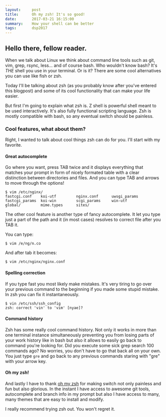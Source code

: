 ```yaml
---
layout:     post
title:      Oh my zsh! It's so good!
date:       2017-03-21 16:15:00
summary:    How your shell can be better 
tags:       dsp2017
---
```


## Hello there, fellow reader. 

When we talk about Linux we think about command line tools such as git, vim, grep,
rsync, less... and of course bash. Who wouldn't know bash? It's *THE* shell you
use in your terminal. Or is it? There are some cool alternatives you can use like
fish or zsh. 

Today I'll be talking about zsh (as you probably know after you've entered this 
blogpost) and some of its cool functionality that can make your life easier.

But first I'm going to explain what zsh is. Z shell is powerful shell meant to be
used interactively. It's also fully functional scripting language. Zsh is mostly
compatible with bash, so any eventual switch should be painless. 

### Cool features, what about them?

Right, I wanted to talk about cool things zsh can do for you. I'll start with my
favorite. 

#### Great autocomplete

Go where you want, press TAB twice and it displays everything that matches your 
prompt in form of nicely formated table with a clear distinction between directories
and files. And you can type TAB and arrows to move through the options!

```
$ vim /etc/nginx/
fastcgi.conf    koi-utf         nginx.conf      uwsgi_params  
fastcgi_params  koi-win         scgi_params     win-utf       
global/         mime.types      sites/                        
``` 

The other cool feature is another type of fancy autocomplete. It let you type just
a part of the path and it (in most cases) resolves to correct file after you TAB
it.  

You can type: 
```
$ vim /e/ng/n.co
```
And after tab it becomes:
```
$ vim /etc/nginx/nginx.conf 
```

#### Spelling correction

If you type fast you most likely make mistakes. It's very tiring to go over your
previous command to the beginning if you made some stupid mistake. In zsh you can
fix it instantaneously. 

```
$ vin /etc/ssh/ssh_config 
zsh: correct 'vin' to 'vim' [nyae]? 
```

#### Command history 

Zsh has some really cool command history. Not only it works in more than one terminal
instance simultaneously preventing you from losing parts of your work history like
in bash but also it allows to easily go back to command you're looking for. Did you
execute some sick grep search 100 commands ago? No worries, you don't have to go 
that back all on your own. You just type `gre` and go back to any previous commands
staring with "gre" with your arrow key. 

#### Oh my zsh!

And lastly I have to thank [oh my zsh](https://github.com/robbyrussell/oh-my-zsh)
for making switch not only painless and fun but also glorious. In the instant I 
have access to awesome git tools, autocomplete and branch info in my prompt but
also I have access to many, many themes that are easy to install and modify. 

I really recommend trying zsh out. You won't regret it. 
